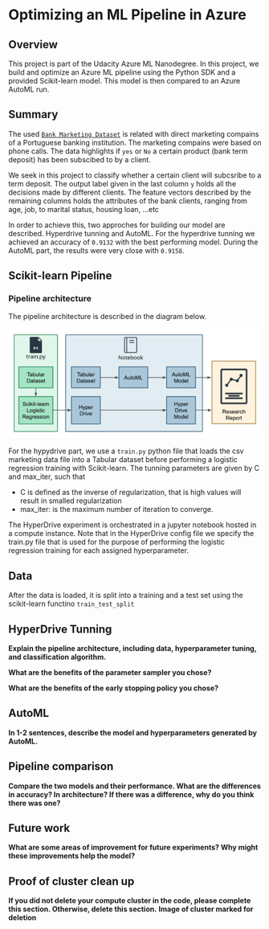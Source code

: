 # Optimizing an ML Pipeline in Azure

## Overview
This project is part of the Udacity Azure ML Nanodegree.
In this project, we build and optimize an Azure ML pipeline using the Python SDK and a provided Scikit-learn model.
This model is then compared to an Azure AutoML run.

## Summary
The used [`Bank Marketing Dataset`](https://archive.ics.uci.edu/ml/datasets/Bank+Marketing) is related with direct marketing compains of a Portuguese banking institution. The marketing compains were based on phone calls. The data highlights if `yes` or `No` a certain product (bank term deposit) has been subscibed to by a client.

We seek in this project to classify whether a certain client will subcsribe to a term deposit. The output label given in the last column `y` holds all the decisions made by different clients. The feature vectors described by the remaining columns holds the attributes of the bank clients, ranging from age, job, to marital status, housing loan, ...etc

In order to achieve this, two approches for building our model are described. Hyperdrive tunning and AutoML. For the hyperdrive tunning we achieved an accuracy of `0.9132` with the best performing model. During the AutoML part, the results were very close with `0.9158`.


## Scikit-learn Pipeline
### Pipeline architecture 
The pipeline architecture is described in the diagram below. 

<img src="./images/training_d.png" width=650/>

For the hypydrive part, we use a `train.py` python file that loads the csv marketing data file into a Tabular dataset before performing a logistic regression training with Scikit-learn. The tunning parameters are given by C and max_iter, such that  
* C is defined as the inverse of regularization, that is high values will result in smalled regularization
* max_iter: is the maximum number of iteration to converge.

The HyperDrive experiment is orchestrated in a jupyter notebook hosted in a compute instance. Note that in the HyperDrive config file we specify the train.py file that is used for the purpose of performing the logistic regression training for each assigned hyperparameter. 
## Data 
After the data is loaded, it is split into a training and a test set using the scikit-learn functino `train_test_split`
## HyperDrive Tunning


**Explain the pipeline architecture, including data, hyperparameter tuning, and classification algorithm.**

**What are the benefits of the parameter sampler you chose?**

**What are the benefits of the early stopping policy you chose?**

## AutoML
**In 1-2 sentences, describe the model and hyperparameters generated by AutoML.**

## Pipeline comparison
**Compare the two models and their performance. What are the differences in accuracy? In architecture? If there was a difference, why do you think there was one?**

## Future work
**What are some areas of improvement for future experiments? Why might these improvements help the model?**

## Proof of cluster clean up
**If you did not delete your compute cluster in the code, please complete this section. Otherwise, delete this section.**
**Image of cluster marked for deletion**
